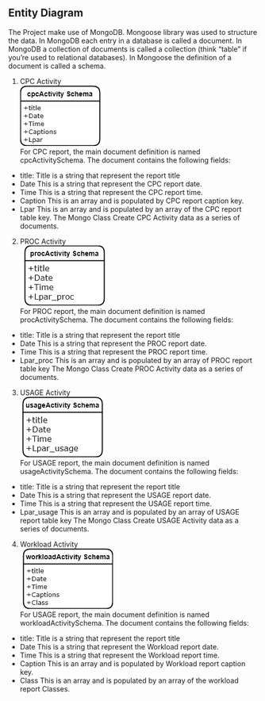 ## Entity Diagram
  The Project make use of MongoDB. Mongoose library was used to structure the data. In MongoDB each entry in a database is called a document. In MongoDB a collection of documents is called a collection (think “table” if you’re used to relational databases). In Mongoose the definition of a document is called a schema.
  1. CPC Activity  
  ![](/Documentation/Images/cpcschema.png)  
  For CPC report, the main document definition is named cpcActivitySchema. The document contains the following fields:
  - title:
    Title is a string that represent the report title
  - Date
    This is a string that represent the CPC report date.
  - Time
    This is a string that represent the CPC report time.
  - Caption
    This is an array and is populated by CPC report caption key.
  - Lpar
    This is an array and is populated by an array of the CPC report table key.
  The Mongo Class Create CPC Activity data as a series of documents.
  2. PROC Activity  
  ![](/Documentation/Images/procschema.png)  
  For PROC report, the main document definition is named procActivitySchema. The document contains the following fields:
  - title:
    Title is a string that represent the report title
  - Date
    This is a string that represent the PROC report date.
  - Time
    This is a string that represent the PROC report time.
  - Lpar_proc
    This is an array and is populated by an array of PROC report table key
  The Mongo Class Create PROC Activity data as a series of documents.
  3. USAGE Activity  
  ![](/Documentation/Images/usageschema.png)  
  For USAGE report, the main document definition is named usageActivitySchema. The document contains the following fields:
  - title:
    Title is a string that represent the report title
  - Date
    This is a string that represent the USAGE report date.
  - Time
    This is a string that represent the USAGE report time.
  - Lpar_usage
    This is an array and is populated by an array of USAGE report table key
  The Mongo Class Create USAGE Activity data as a series of documents.
  4. Workload Activity  
  ![](/Documentation/Images/workloadschema.png)  
  For USAGE report, the main document definition is named workloadActivitySchema. The document contains the following fields:
  - title:
    Title is a string that represent the report title
  - Date
    This is a string that represent the Workload report date.
  - Time
    This is a string that represent the Workload report time.
  - Caption
    This is an array and is populated by Workload report caption key.
  - Class
    This is an array and is populated by an array of the workload report Classes.
